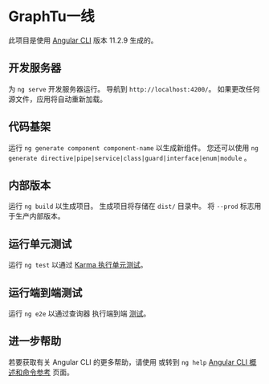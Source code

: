 # <a name="graphtutorial"></a>GraphTu一线

此项目是使用 [Angular CLI](https://github.com/angular/angular-cli) 版本 11.2.9 生成的。

## <a name="development-server"></a>开发服务器

为 `ng serve` 开发服务器运行。 导航到 `http://localhost:4200/`。 如果更改任何源文件，应用将自动重新加载。

## <a name="code-scaffolding"></a>代码基架

运行 `ng generate component component-name` 以生成新组件。 您还可以使用 `ng generate directive|pipe|service|class|guard|interface|enum|module` 。

## <a name="build"></a>内部版本

运行 `ng build` 以生成项目。 生成项目将存储在 `dist/` 目录中。 将 `--prod` 标志用于生产内部版本。

## <a name="running-unit-tests"></a>运行单元测试

运行 `ng test` 以通过 [Karma 执行单元测试](https://karma-runner.github.io)。

## <a name="running-end-to-end-tests"></a>运行端到端测试

运行 `ng e2e` 以通过查询器 执行端到端 [测试](http://www.protractortest.org/)。

## <a name="further-help"></a>进一步帮助

若要获取有关 Angular CLI 的更多帮助，请使用 或转到 `ng help` [Angular CLI 概述和命令参考](https://angular.io/cli) 页面。
